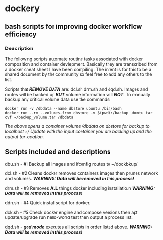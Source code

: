 # dockery

## bash scripts for improving docker workflow efficiency

### Description

The following scripts automate routine tasks associated with docker composition and container devlepment. Basically they are transcribed from a docker cheat sheet I have been compiling. The intent is for this to be a shared document by the community so feel free to add any others to the list. 

Scripts that _**REMOVE DATA**_ are: dcl.sh drm.sh and dqd.sh. Images and routes will be backed up _**BUT**_ volume information will _**NOT**_.  To manually backup any critical volume data use the commands:
 
	docker run -v /dbdata --name dbstore ubuntu /bin/bash
	docker run --rm --volumes-from dbstore -v $(pwd):/backup ubuntu tar cvf ~/backup_volume.tar /dbdata
    
_The above opens a container volume /dbdata on dbstore for backup to localhost ~/ Update with the input container you are backing up and the output tar location._

## Scripts included and descriptions

dbu.sh - #1 Backup all images and ifconfig routes to ~/dockbkup/

dcl.sh - #2 Cleans docker removes containers images then prunes network and volumes. **_WARNING: Data will be removed in this process!_**

drm.sh - #3 Removes **ALL** things docker including installatio.n **_WARNING: Data will be removed in this process!_**

ddn.sh - #4 Quick install script for docker.

dck.sh - #5 Check docker engine and compose versions then apt update/upgrade run hello-world test then output a process list.

dqd.sh - _**god mode**_ executes all scripts in order listed above. **_WARNING: Data will be removed in this process!_**
